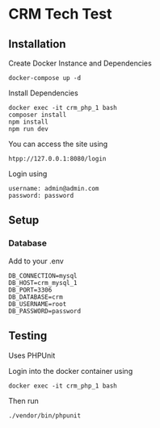 # CRM Tech Test

## Installation

Create Docker Instance and Dependencies

`docker-compose up -d`

Install Dependencies

```
docker exec -it crm_php_1 bash
composer install
npm install
npm run dev
```


You can access the site using

`htpp://127.0.0.1:8080/login`

Login using

```
username: admin@admin.com
password: password
```

## Setup

### Database

Add to your .env

```
DB_CONNECTION=mysql
DB_HOST=crm_mysql_1
DB_PORT=3306
DB_DATABASE=crm
DB_USERNAME=root
DB_PASSWORD=password
```

## Testing

Uses PHPUnit

Login into the docker container using

`docker exec -it crm_php_1 bash`

Then run 

`./vendor/bin/phpunit`
